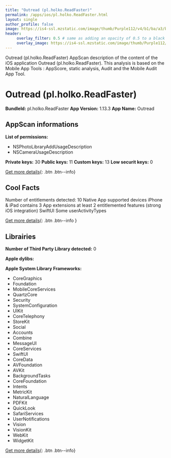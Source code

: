 ```yaml
---
title: "Outread (pl.holko.ReadFaster)"
permalink: /apps/ios/pl.holko.ReadFaster.html
layout: single
author_profile: false
image: https://is4-ssl.mzstatic.com/image/thumb/Purple112/v4/b1/ba/a3/b1baa3a3-ec03-c554-7f4a-627c0caad631/AppIcon-0-1x_U007emarketing-0-0-0-4-0-0-85-220.png/512x512bb.jpg
header: 
     overlay_filter: 0.5 # same as adding an opacity of 0.5 to a black background
     overlay_image: https://is4-ssl.mzstatic.com/image/thumb/Purple112/v4/b1/ba/a3/b1baa3a3-ec03-c554-7f4a-627c0caad631/AppIcon-0-1x_U007emarketing-0-0-0-4-0-0-85-220.png/512x512bb.jpg
---
```

Outread (pl.holko.ReadFaster) AppScan description of the content of the iOS application Outread (pl.holko.ReadFaster). This analysis is based on the Mobile App Tools : AppScore, static analysis, Audit and the Mobile Audit App Tool.

# Outread (pl.holko.ReadFaster)

**BundleId:** pl.holko.ReadFaster
**App Version:** 1.13.3
**App Name:** Outread


## AppScan informations 

**List of permissions:** 
- NSPhotoLibraryAddUsageDescription
- NSCameraUsageDescription
  
  
**Private keys:** 30
**Public keys:** 11
**Custom keys:** 13
**Low securit keys:** 0
  
[Get more details](/pricing.html){: .btn .btn--info}

## Cool Facts

Number of entitlements detected: 10
Native App
supported devices iPhone & iPad
contains 3 App extensions
at least 2 entitlemented features (strong iOS integration)
SwiftUI
Some userActivityTypes
  
[Get more details](/pricing.html){: .btn .btn--info }

## Librairies 
**Number of Third Party Library detected:** 0


**Apple dylibs:**


**Apple System Library Frameworks:**
- CoreGraphics
- Foundation
- MobileCoreServices
- QuartzCore
- Security
- SystemConfiguration
- UIKit
- CoreTelephony
- StoreKit
- Social
- Accounts
- Combine
- MessageUI
- CoreServices
- SwiftUI
- CoreData
- AVFoundation
- AVKit
- BackgroundTasks
- CoreFoundation
- Intents
- MetricKit
- NaturalLanguage
- PDFKit
- QuickLook
- SafariServices
- UserNotifications
- Vision
- VisionKit
- WebKit
- WidgetKit


  
[Get more details](/pricing.html){: .btn .btn--info}

